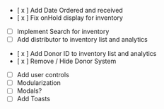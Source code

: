 - [ x ] Add Date Ordered and received
- [ x ] Fix onHold display for inventory
- [ ] Implement Search for inventory
- [ ] Add distributor to inventory list and analytics
- [ x ] Add Donor ID to inventory list and analytics
- [ x ] Remove / Hide Donor System
- [ ] Add user controls
- [ ] Modularization
- [ ] Modals?
- [ ] Add Toasts